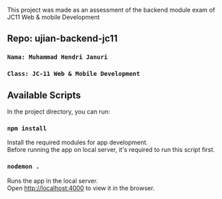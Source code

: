 This project was made as an assessment of the backend module exam of JC11 Web & mobile Development 

## Repo: ujian-backend-jc11
### `Nama: Muhammad Hendri Januri`
### `Class: JC-11 Web & Mobile Development`

## Available Scripts

In the project directory, you can run:

### `npm install`

Install the required modules for app development.<br />
Before running the app on local server, it's required to run this script first.

### `nodemon .`

Runs the app in the local server.<br />
Open [http://localhost:4000](http://localhost:4000) to view it in the browser.

